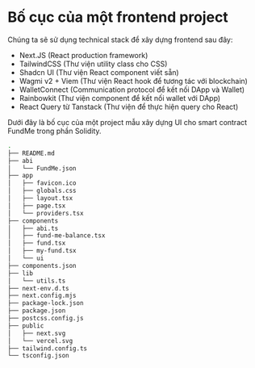 # Bố cục của một frontend project

Chúng ta sẽ sử dụng technical stack để xây dựng frontend sau đây:
- Next.JS (React production framework)
- TailwindCSS (Thư viện utility class cho CSS)
- Shadcn UI (Thư viện React component viết sẵn)
- Wagmi v2 + Viem (Thư viện React hook để tương tác với blockchain)
- WalletConnect (Communication protocol để kết nối DApp và Wallet)
- Rainbowkit (Thư viện component để kết nối wallet với DApp)
- React Query từ Tanstack (Thư viện để thực hiện query cho React)

Dưới đây là bố cục của một project mẫu xây dựng UI cho smart contract FundMe trong phần Solidity.
```bash
.
├── README.md
├── abi
│   └── FundMe.json
├── app
│   ├── favicon.ico
│   ├── globals.css
│   ├── layout.tsx
│   ├── page.tsx
│   └── providers.tsx
├── components
│   ├── abi.ts
│   ├── fund-me-balance.tsx
│   ├── fund.tsx
│   ├── my-fund.tsx
│   └── ui
├── components.json
├── lib
│   └── utils.ts
├── next-env.d.ts
├── next.config.mjs
├── package-lock.json
├── package.json
├── postcss.config.js
├── public
│   ├── next.svg
│   └── vercel.svg
├── tailwind.config.ts
└── tsconfig.json
```